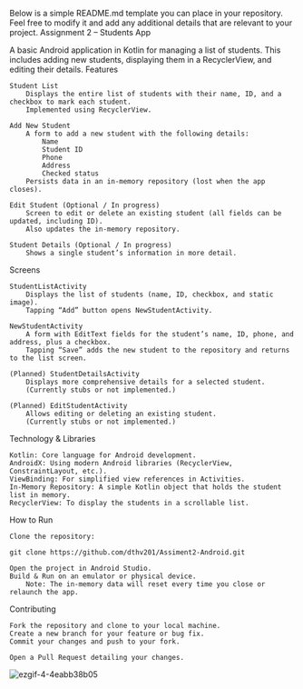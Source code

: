 Below is a simple README.md template you can place in your repository. Feel free to modify it and add any additional details that are relevant to your project.
Assignment 2 – Students App

A basic Android application in Kotlin for managing a list of students. This includes adding new students, displaying them in a RecyclerView, and editing their details.
Features

    Student List
        Displays the entire list of students with their name, ID, and a checkbox to mark each student.
        Implemented using RecyclerView.

    Add New Student
        A form to add a new student with the following details:
            Name
            Student ID
            Phone
            Address
            Checked status
        Persists data in an in-memory repository (lost when the app closes).

    Edit Student (Optional / In progress)
        Screen to edit or delete an existing student (all fields can be updated, including ID).
        Also updates the in-memory repository.

    Student Details (Optional / In progress)
        Shows a single student’s information in more detail.

Screens

    StudentListActivity
        Displays the list of students (name, ID, checkbox, and static image).
        Tapping “Add” button opens NewStudentActivity.

    NewStudentActivity
        A form with EditText fields for the student’s name, ID, phone, and address, plus a checkbox.
        Tapping “Save” adds the new student to the repository and returns to the list screen.

    (Planned) StudentDetailsActivity
        Displays more comprehensive details for a selected student.
        (Currently stubs or not implemented.)

    (Planned) EditStudentActivity
        Allows editing or deleting an existing student.
        (Currently stubs or not implemented.)

Technology & Libraries

    Kotlin: Core language for Android development.
    AndroidX: Using modern Android libraries (RecyclerView, ConstraintLayout, etc.).
    ViewBinding: For simplified view references in Activities.
    In-Memory Repository: A simple Kotlin object that holds the student list in memory.
    RecyclerView: To display the students in a scrollable list.

How to Run

    Clone the repository:

    git clone https://github.com/dthv201/Assiment2-Android.git

    Open the project in Android Studio.
    Build & Run on an emulator or physical device.
        Note: The in-memory data will reset every time you close or relaunch the app.

Contributing

    Fork the repository and clone to your local machine.
    Create a new branch for your feature or bug fix.
    Commit your changes and push to your fork.

    Open a Pull Request detailing your changes.




![ezgif-4-4eabb38b05](https://github.com/user-attachments/assets/576cba45-e708-48f6-9fd4-1b178be7c158)
